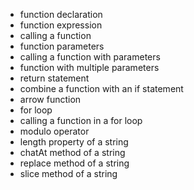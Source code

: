 - function declaration
- function expression
- calling a function
- function parameters
- calling a function with parameters
- function with multiple parameters
- return statement
- combine a function with an if statement
- arrow function
- for loop
- calling a function in a for loop
- modulo operator
- length property of a string
- chatAt method of a string
- replace method of a string
- slice method of a string